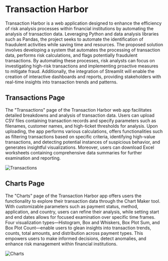 # Transaction Harbor

Transaction Harbor is a web application designed to enhance the efficiency of risk analysis processes within financial institutions by automating the analysis of transaction data. Leveraging Python and data analysis libraries such as Pandas, the project seeks to automate the identification of fraudulent activities while saving time and resources. The proposed solution involves developing a system that automates the processing of transaction data, performs risk calculations, and flags potentially fraudulent transactions. By automating these processes, risk analysts can focus on investigating high-risk transactions and implementing proactive measures to mitigate fraud. Additionally, the integration of Streamlit will enable the creation of interactive dashboards and reports, providing stakeholders with real-time insights into transaction trends and patterns.

## Transactions Page

The "Transactions" page of the Transaction Harbor web app facilitates detailed breakdowns and analysis of transaction data. Users can upload CSV files containing transaction records and specify parameters such as filenames, customer names, and high-ticket thresholds for analysis. Upon uploading, the app performs various calculations, offers functionalities such as filtering transactions based on specific criteria, identifying high-value transactions, and detecting potential instances of suspicious behavior, and generates insightful visualizations. Moreover, users can download Excel worksheets containing comprehensive data summaries for further examination and reporting.

![Transactions](https://github.com/blazeAssault26/Transaction-Harbor/assets/129224378/579989d5-83ce-497c-acfe-3c2373229cc0)

## Charts Page

The "Charts" page of the Transaction Harbor app offers users the functionality to explore their transaction data through the Chart Maker tool. With customizable parameters such as payment status, method, application, and country, users can refine their analysis, while setting start and end dates allows for focused examination over specific time frames. Four visualization types—Histogram, Box and Whiskers, Box Plot Sum, and Box Plot Count—enable users to glean insights into transaction trends, counts, total amounts, and distribution across payment types. This empowers users to make informed decisions, detect anomalies, and enhance risk management within financial institutions.

![Charts](https://github.com/blazeAssault26/Transaction-Harbor/assets/129224378/0b38ac89-c125-434d-be7b-0860592bef49)
